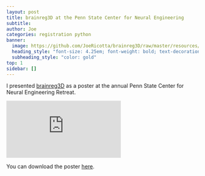 ```yaml
---
layout: post
title: brainreg3D at the Penn State Center for Neural Engineering
subtitle: 
author: Joe
categories: registration python
banner:
  image: https://github.com/JoeRicotta/brainreg3D/raw/master/resources/_images/proj_image.png
  heading_style: "font-size: 4.25em; font-weight: bold; text-decoration: underline"
  subheading_style: "color: gold"
top: 1
sidebar: []
---
```


I presented [brainreg3D](https://github.com/JoeRicotta/brainreg3D/blob/master/description.md) as a poster at the annual Penn State Center for Neural Engineering Retreat.

![CNE Poster](https://joericotta.github.io/assets/pdf/Ricotta_CNE_retreat_2024.pdf)

You can download the poster [here](https://joericotta.github.io/assets/pdf/Ricotta_CNE_retreat_2024.pdf).

